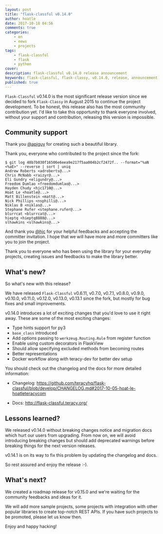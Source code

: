 ```yaml
---
layout: post
title: "flask-classful v0.14.0"
author: hoatle
date: 2017-10-18 04:56
comments: true
categories:
    - en
    - news
    - projects
tags:
    - flask-classful
    - flask
    - python
cover: 
description: flask-classful v0.14.0 release announcement
keywords: flask-classful, flask-classy, v0.14.0, release, announcement
published: true
---
```


`Flask-Classful` v0.14.0 is the most significant release version since we decided to fork `Flask-Classy`
in August 2015 to continue the project development. To be honest, this release also has the most
community contribution yet. I'd like to take this opportunity to thank everyone involved, without
your support and contribution, releasing this version is impossible.

<!-- more -->

Community support
-----------------

Thank you [@apiguy](https://github.com/apiguy/) for creating such a beautiful library.

Thank you, everyone who contributed to the project since the fork:

```
$ git log 48b7b030f16506e6eea9e217f5aa004b2cf2472f.. --format="%aN <%aE>" --reverse | sort | uniq
Andrew Roberts <adroberts@...>
Chris McNabb <raizyr@...>
Eli Gundry <eligundry@...>
Freedom Dumlao <freedomdumlao@...>
Hayden Chudy <hjc1710@...>
Hoat Le <hoatle@...>
Matt Billenstein <matt@...>
Nick Phillips <nsphilli@...>
Niklas B <niklas@...>
Stephane Rufer <stephane.rufer@...>
blurrcat <blurrcat@...>
hieptq <hieptq8888@...>
slhawkins <slhawkins@...>
```

And thank you [@hjc](https://github.com/hjc) for your helpful feedbacks and accepting
the committer invitation. I hope that we will have more and more committers like you to join the
project.


Thank you to everyone who has been using the library for your everyday projects, creating issues and
feedbacks to make the library better.


What's new?
-----------

So what's new with this release?

We have released `Flask-Classful` v0.6.11, v0.7.0, v0.7.1, v0.8.0, v0.9.0, v0.10.0, v0.11.0, v0.12.0,
v0.13.0, v0.13.1 since the fork, but mostly for bug fixes and small improvements.

v0.14.0 introduces a lot of exciting changes that you'd love to use it right away. These are some of
the most exciting changes:

- Type hints support for py3
- `base_class` introduced
- Add options passing to `werkzeug.Routing.Rule` from register function
- Enable using custom decorators in FlaskView
- Should allow specifying excluded methods from becoming routes
- Better representations
- Docker workflow along with teracy-dev for better dev setup

You should check out the changelog and the docs for more detailed information:

- Changelog: https://github.com/teracyhq/flask-classful/blob/develop/CHANGELOG.md#2017-10-05-hoat-le-hoatleteracycom

- Docs: http://flask-classful.teracy.org/


Lessons learned?
----------------

We released v0.14.0 without breaking changes notice and migration docs which hurt our users
from upgrading. From now on, we will avoid introducing breaking changes but should add deprecated
warnings before breaking things for the next version releases.

v0.14.1 is on its way to fix this problem by updating the changelog and docs.

So rest assured and enjoy the release :-).


What's next?
------------

We created a roadmap release for v0.15.0 and we're waiting for the community feedbacks and ideas for
it.

We will add more sample projects, some projects with integration with other
popular libraries to create top-notch REST APIs. If you have such projects to be promoted,
please let us know then.


Enjoy and happy hacking!
